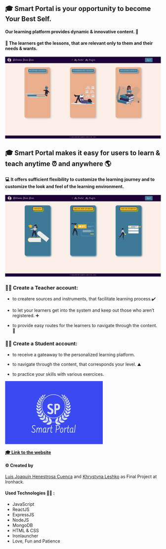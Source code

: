 ## &#127891; Smart Portal is your opportunity to become Your Best Self.

#### Our learning platform provides dynamic & innovative content. &#128214;

#### &#128221; The learners get the lessons, that are relevant only to them and their needs & wants.

![portalPage](/src/img/portal-img-readme.png)

## &#127891; Smart Portal makes it easy for users to learn & teach anytime &#9200; and anywhere &#127758;

#### &#128187; It offers sufficient flexibility to customize the learning journey and to customize the look and feel of the learning environment.

![portalExample](/src/img/readme-img2.png)

### &#129489;&#8205;&#127979; Create a Teacher account:

- to createre sources and instruments, that facilitate learning process.:heavy_check_mark:

- to let your learners get into the system and keep out those who aren’t registered. :heavy_plus_sign:

- to provide easy routes for the learners to navigate through the content. &#129517;

### &#128104;&#8205;&#127891; Create a Student account:

- to receive a gateaway to the personalized learning platform.

- to navigate through the content, that corresponds your level. &#9968;&#65039;

- to practice your skills with various exercices.

![logo](/src/img/logo3.png)

**[ &#127891; Link to the website](https://smart-portal.netlify.app/)**

#### :copyright: Created by

[Luis Joaquín Henestrosa Cuenca](https://github.com/luisjhc)
and
[Khrystyna Leshko](https://github.com/KhrystynaLeshko)
as Final Project at Ironhack.

#### Used Technologies &#129489;&#8205;&#128187; :

- JavaScript
- ReactJS
- ExpressJS
- NodeJS
- MongoDB
- HTML & CSS
- Ironlauncher
- Love, Fun and Patience
